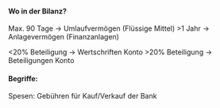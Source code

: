 

#### Wo in der Bilanz?
Max. 90 Tage -> Umlaufvermögen (Flüssige Mittel)
\>1 Jahr -> Anlagevermögen (Finanzanlagen)

<20% Beteiligung -> Wertschriften Konto
\>20% Beteiligung -> Beteiligungen Konto

#### Begriffe:
Spesen: Gebühren für Kauf/Verkauf der Bank


